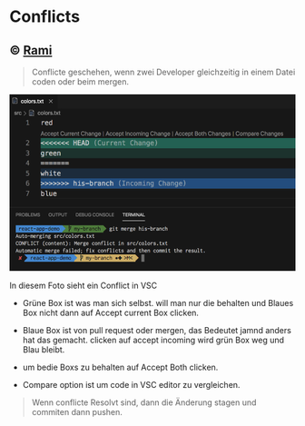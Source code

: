 # Conflicts

## &copy; [Rami](https://github.com/rami-mohamad)

> Conflicte geschehen, wenn zwei Developer gleichzeitig in einem Datei coden oder beim mergen.

![Conflict](./assets/Conflicts.png)

In diesem Foto sieht ein Conflict in VSC

- Grüne Box ist was man sich selbst. will man nur die behalten und Blaues Box nicht dann auf Accept current Box clicken.

- Blaue Box ist von pull request oder mergen, das Bedeutet jamnd anders hat das gemacht. clicken auf accept incoming wird grün Box weg und Blau bleibt.

- um bedie Boxs zu behalten auf Accept Both clicken.

- Compare option ist um code in VSC editor zu vergleichen.

> Wenn conflicte Resolvt sind, dann die Änderung stagen und commiten dann pushen.
